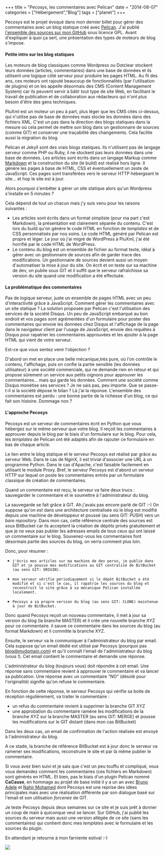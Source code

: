 +++
title = "Pecosys, les commentaires avec Pelican"
date = "2014-08-07"
categories = ["Hébergement","Blog"]
tags = ["planet"]
+++

Pecosys est le projet évoqué dans mon dernier billet pour gérer des
commentaires avec un blog statique créé avec
[Pelican](http://docs.getpelican.com/en/3.4.0). J'ai publié [l'ensemble des
sources sur mon GitHub](https://github.com/kianby/pecosys) sous licence GPL.
Avant d'expliquer à quoi ça sert, une présentation des types de moteurs de
blog s'impose.

#### Petite intro sur les blog statiques

Les moteurs de blog classiques comme Wordpress ou Dotclear stockent leurs
données (articles, commentaires) dans une base de données et ils utilisent une
logique côté serveur pour produire les pages HTML. Au fil des ans, ces moteurs
ont rajouté beaucoup de fonctionnalités (par l'utilisation de plugins) et on
les appelle désormais des CMS (Content Management System) car ils peuvent
servir à bâtir tout type de site Web, en facilitant le travail de publication
et de collaboration aux rédacteurs qui n'ont plus besoin d'être des gens
techniques.

PluXml est un moteur un peu à part, plus léger que les CMS cités ci-dessus,
qui n'utilise pas de base de données mais stocke les données dans des fichiers
XML. C'est un pas dans la direction des blogs statiques dans la mesure où cela
permet de mettre son blog dans un gestionnaire de sources (comme GIT) et
conserver une traçabilité des changements. Cela facilite aussi la migration du
blog.

Pelican et Jekyll sont des vrais blogs statiques. Ils n'utilisent pas de
langage serveur comme PHP ou Ruby, il ne stockent pas leurs données dans une
base de données. Les articles sont écrits dans un langage Markup comme
[Markdown](http://daringfireball.net/projects/markdown) et la construction du
site (le build) est réalisé hors ligne. Il génère les pages à base de HTML,
CSS et éventuellement un zeste de JavaScript. Ces pages sont transférées vers
le serveur HTTP hébergeant le site... et hop le site est à jour.

Alors pourquoi s'embêter à gérer un site statique alors qu'un Wordpress
s'installe en 5 minutes ?

Cela dépend de tout un chacun mais j'y suis venu pour les raisons suivantes :

-    Les articles sont écrits dans un format simpliste (pour ma part c'est Markdown), la présentation est clairement séparée du contenu. C'est lors du build qu'on génère le code HTML en fonction de *templates* et de CSS personnalisés par nos soins. Le code HTML généré par Pelican est propre et léger. Le jour où j'ai migré de WordPress à PluXml, j'ai été horrifié par le code HTML de WordPress.  
-    Le contenu du blog est un ensemble de fichier au format texte, idéal à gérer avec un gestionnaire de sources afin de garder trace des modifications. Un gestionnaire de sources devient aussi un moyen d'automatiser la mise à jour du site. On écrit et on teste sur sa machine de dev, on publie sous GIT et il suffit que le serveur rafraîchisse sa version du site quand une modification a été effectuée.

#### La problématique des commentaires

Pas de logique serveur, juste un ensemble de pages HTML avec un peu
d'interactivité grâce à JavaScript. Comment gérer les commentaires avec un
site statique ? La solution proposée par Pelican c'est l'utilisation des
services de la société Disqus. Un peu de JavaScript embarqué au bon endroit et
vos pages sont agrémentées d'un formulaire pour poster des commentaires qui
envoie les données chez Disqus et l'affichage de la page dans le navigateur
client par l'usage de JavaScript, envoie des requêtes à Disqus pour rapatrier
les commentaires approuvées et les ajouter à la page HTML qui vient de votre
serveur.

Est-ce que vous sentez venir l'objection ?

D'abord on met en place une belle mécanique,très pure, où l'on contrôle le
contenu, l'affichage, puis on confie la partie sensible (les données
utilisateur) à une société commerciale, qui ne demande rien en retour et qui
propose sûrement un service aux petits oignons pour approuver les
commentaires... mais qui garde les données. Comment une société comme Disqus
monétise ses services ? Je ne sais pas, peu importe. Que se passe-t-il si la
société dépose le bilan ? Là j'ai la réponse. L'ensemble des commentaires est
perdu : une bonne partie de la richesse d'un blog, ce qui fait son histoire.
Dommage non ?

#### L'approche Pecosys

Pecosys est un serveur de commentaires écrit en Python que vous hébergez sur le même serveur que votre blog. Il reçoit les commentaires à approuver depuis le blog par le biais d'un formulaire sur le blog. Pour cela, les *templates* de Pelican ont été adaptés afin de rajouter ce formulaire en bas de chaque article.

Le lien entre le blog statique et le serveur Pecosys est réalisé par grâce au serveur Web. Dans le cas de NginX, il est trivial d'associer une URL à un programme Python. Dans le cas d'Apache, c'est faisable facilement en utilisant le module Proxy. Bref, le serveur Pecosys est d'abord un serveur HTTP sur lequel on poste les commentaires entrés par un formulaire classique de création de commentaires.  

Quand un commentaire est reçu, le serveur va faire deux trucs : sauvegarder le commentaire et le soumettre à l'administrateur du blog.

La sauvegarde se fait grâce à GIT. Ah j'avais pas encore parlé de GIT :-) On suppose qu'on est dans une architecture centralisée où le blog est modifié depuis une machine de développeur et poussé (au sens GIT: PUSH) vers un *bare repository*. Dans mon cas, cette référence centrale des sources est sous BitBucket car ils acceptent la création de dépôts privés gratuitement et que je ne veux pas publier les adresses emails de tous ceux qui ont laissé un commentaire sur le blog. Souvenez-vous les commentaires font désormais partie des sources du blog, on verra comment plus loin.

Donc, pour résumer :

-     j'écris mes articles sur ma machine de dev perso, je publie dans GIT et je pousse mes modifications au GIT centralisé de BitBucket (au sens GIT: ORIGIN).
-     mon serveur vérifie périodiquement si le dépôt BitBucket a été modifié et si c'est le cas, il rapatrie les sources du blog et reconstruit le site grâce à sa mécanique Pelican installée localement.
-     Pecosys a sa propre version du blog (au sens GIT: CLONE) maintenue à jour de BitBucket.

Donc quand Pecosys reçoit un nouveau commentaire, il met à jour sa version du
blog (la branche MASTER) et il crée une nouvelle branche XYZ pour ce
commentaire. il sauve ce commentaire dans les sources du blog (au format
Markdown) et il committe la branche XYZ.

Ensuite, le serveur va le communiquer à l'administrateur du blog par email.
Cela suppose qu'un email dédié est utilisé par Pecosys (pourquoi pas
blog@mydomain.com) et qu'il connaît l'email de l'administrateur du blog (vous
!). Cet email contient le commentaire et demande une réponse.

L'administrateur du blog (toujours vous) doit répondre à cet email. Une
réponse sans commentaire revient à approuver le commentaire et va lancer sa
publication. Une réponse avec un commentaire "NO" (désolé pour l'originalité)
signifie qu'on refuse le commentaire.

En fonction de cette réponse, le serveur Pecosys qui vérifie sa boite de
réception régulièrement, va traiter le commentaire :

-    un refus du commentaire revient à supprimer la branche GIT XYZ
-    une approbation du commentaire ramène les modifications de la branche XYZ sur la branche MASTER (au sens GIT: MERGE) et pousse les modifications sur le GIT distant (dans mon cas BitBucket)

Dans les deux cas, un email de confirmation de l'action réalisée est envoyé à
l'administrateur du blog.

A ce stade, la branche de référence BitBucket est à jour donc le serveur va
ramener ses modifications, reconstruire le site et par là même
publier le commentaire.

Si vous avez bien suivi et je sais que c'est un peu touffu et compliqué, vous
vous demandez comment les commentaires (ces fichiers en Markdown) sont générés
en HTML. Et bien, pas le biais d'un plugin Pelican nommé **CaCause**, en
hommage au projet de base initié il y a un an avec [Bruno
Adele](http://www.jesuislibre.org) et [Nahir
Mohamed](https://github.com/nadley) dont Pecosys est une reprise des idées
principales mais avec une réalisation différente par son dialogue basé sur
l'email et son utilisation *forcenée* de GIT.

Je teste Pecosys depuis deux semaines sur ce site et je suis prêt à donner un
coup de main à quiconque veut se lancer. Sur GitHub, j'ai publié les sources
du serveur mais aussi une version allégée de ce site (sans les commentaires)
qui contient donc mes *templates* avec le formulaire et les sources du plugin.

En attendant je retourne à mon farniente estival :-)

<img src="/images/2014/lemon.jpg"/>
